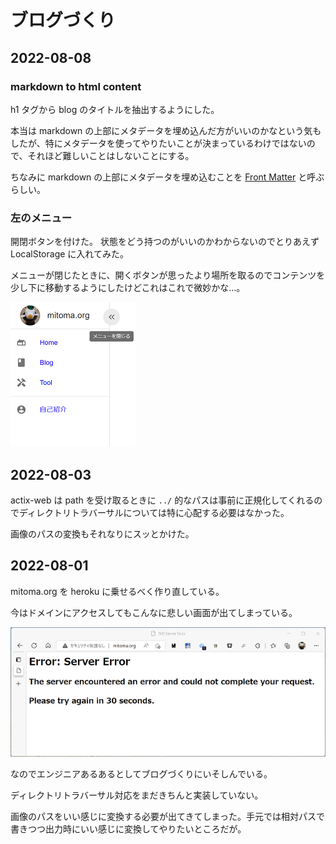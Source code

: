 # ブログづくり

## 2022-08-08

### markdown to html content

h1 タグから blog のタイトルを抽出するようにした。

本当は markdown の上部にメタデータを埋め込んだ方がいいのかなという気もしたが、特にメタデータを使ってやりたいことが決まっているわけではないので、それほど難しいことはしないことにする。

ちなみに markdown の上部にメタデータを埋め込むことを [Front Matter][front-matter] と呼ぶらしい。

[front-matter]: https://jekyllrb.com/docs/front-matter/

### 左のメニュー

開閉ボタンを付けた。
状態をどう持つのがいいのかわからないのでとりあえず LocalStorage に入れてみた。

メニューが閉じたときに、開くボタンが思ったより場所を取るのでコンテンツを少し下に移動するようにしたけどこれはこれで微妙かな…。

![左のメニュー](image/2022-08-08-sidemenu.png)

## 2022-08-03

actix-web は path を受け取るときに `../` 的なパスは事前に正規化してくれるのでディレクトリトラバーサルについては特に心配する必要はなかった。

画像のパスの変換もそれなりにスッとかけた。

## 2022-08-01

mitoma.org を heroku に乗せるべく作り直している。

今はドメインにアクセスしてもこんなに悲しい画面が出てしまっている。

![悲しいエラー画面](image/sadness-error.png)

なのでエンジニアあるあるとしてブログづくりにいそしんでいる。

ディレクトリトラバーサル対応をまだきちんと実装していない。

画像のパスをいい感じに変換する必要が出てきてしまった。手元では相対パスで書きつつ出力時にいい感じに変換してやりたいところだが。
